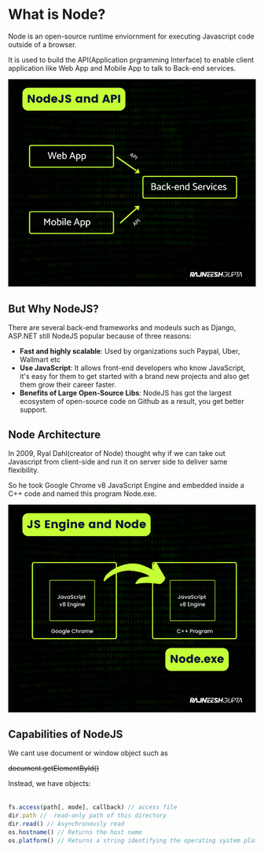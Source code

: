 # What is Node?

Node is an open-source runtime enviornment for executing Javascript code outside of a browser.

It is used to build the API(Application prgramming Interface) to enable client application like Web App and Mobile App to talk to Back-end services.

![api](./Assets/api.png)

## But Why NodeJS?
There are several back-end frameworks and modeuls such as Django, ASP.NET still NodeJS popular because of three reasons:

<!-- UL -->
* **Fast and highly scalable**: Used by organizations such Paypal, Uber, Wallmart etc
*  **Use JavaScript**: It allows front-end developers who know JavaScript, it's easy for them to get started with a brand new projects and also get them grow their career faster.
*  **Benefits of Large Open-Source Libs**: NodeJS has got the largest ecosystem of open-source code on Github as a result, you get better support.

## Node Architecture

In 2009, Ryal Dahl(creator of Node) thought why if we can take out Javascript from client-side and run it on server side to deliver same flexibility.

So he took Google Chrome v8 JavaScript Engine and embedded inside a C++ code and named this program Node.exe. 

![jsengine](./Assets/jsengine.png)


## Capabilities of NodeJS

We cant use document or window object such as

~~document.getElementById()~~

Instead, we have objects:

```javascript

fs.access(path[, mode], callback) // access file
dir.path //  read-only path of this directory
dir.read() // Asynchronously read 
os.hostname() // Returns the host name
os.platform() // Returns a string identifying the operating system platform


```




